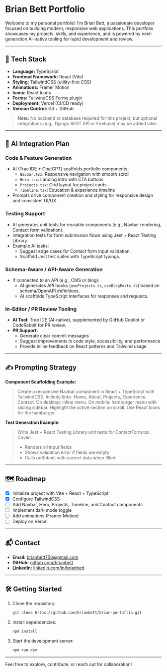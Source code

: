 # Brian Bett Portfolio

Welcome to my personal portfolio! I'm Brian Bett, a passionate developer focused on building modern, responsive web applications. This portfolio showcases my projects, skills, and experience, and is powered by next-generation AI-native tooling for rapid development and review.

---

## 🚀 Tech Stack

- **Language:** TypeScript
- **Frontend Framework:** React (Vite)
- **Styling:** TailwindCSS (utility-first CSS)
- **Animations:** Framer Motion
- **Icons:** React Icons
- **Forms:** TailwindCSS Forms plugin
- **Deployment:** Vercel (CI/CD ready)
- **Version Control:** Git + GitHub

> **Note:** No backend or database required for this project, but optional integrations (e.g., Django REST API or Firebase) may be added later.

---

## 🤖 AI Integration Plan

### Code & Feature Generation
- AI (Trae IDE + ChatGPT) scaffolds portfolio components:
  - `Navbar.tsx`: Responsive navigation with smooth scroll
  - `Hero.tsx`: Landing intro with CTA buttons
  - `Projects.tsx`: Grid layout for project cards
  - `Timeline.tsx`: Education & experience timeline
- Prompts drive component creation and styling for responsive design and consistent UI/UX.

### Testing Support
- AI generates unit tests for reusable components (e.g., Navbar rendering, Contact form validation).
- Integration tests for form submission flows using Jest + React Testing Library.
- Example AI tasks:
  - Suggest edge cases for Contact form input validation.
  - Scaffold Jest test suites with TypeScript typings.

### Schema-Aware / API-Aware Generation
- If connected to an API (e.g., CMS or blog):
  - AI generates API hooks (`useProjects.ts`, `useBlogPosts.ts`) based on schema/OpenAPI definitions.
  - AI scaffolds TypeScript interfaces for responses and requests.

### In-Editor / PR Review Tooling
- **AI Tool:** Trae IDE (AI-native), supplemented by GitHub Copilot or CodeRabbit for PR review.
- **PR Support:**
  - Generate clear commit messages
  - Suggest improvements in code style, accessibility, and performance
  - Provide inline feedback on React patterns and Tailwind usage

---

## ✍️ Prompting Strategy

**Component Scaffolding Example:**
> Create a responsive Navbar component in React + TypeScript with TailwindCSS. Include links: Home, About, Projects, Experience, Contact. On desktop: inline menu. On mobile: hamburger menu with sliding sidebar. Highlight the active section on scroll. Use React Icons for the hamburger.

**Test Generation Example:**
> Write Jest + React Testing Library unit tests for ContactForm.tsx. Cover:
> - Renders all input fields
> - Shows validation error if fields are empty
> - Calls onSubmit with correct data when filled

---

## 🗺️ Roadmap

- [x] Initialize project with Vite + React + TypeScript
- [x] Configure TailwindCSS
- [ ] Add Navbar, Hero, Projects, Timeline, and Contact components
- [ ] Implement dark mode toggle
- [ ] Add animations (Framer Motion)
- [ ] Deploy on Vercel

---

## 📬 Contact

- **Email:** [brianbett756@gmail.com](mailto:brianbett756@gmail.com)
- **GitHub:** [github.com/brianbett](https://github.com/brianbett)
- **LinkedIn:** [linkedin.com/in/brianbett](https://linkedin.com/in/brianbett)

---

## 🛠️ Getting Started

1. Clone the repository:
   ```bash
   git clone https://github.com/brianbett/brian-portoflio.git
   ```
2. Install dependencies:
   ```bash
   npm install
   ```
3. Start the development server:
   ```bash
   npm run dev
   ```

---

Feel free to explore, contribute, or reach out for collaboration!
